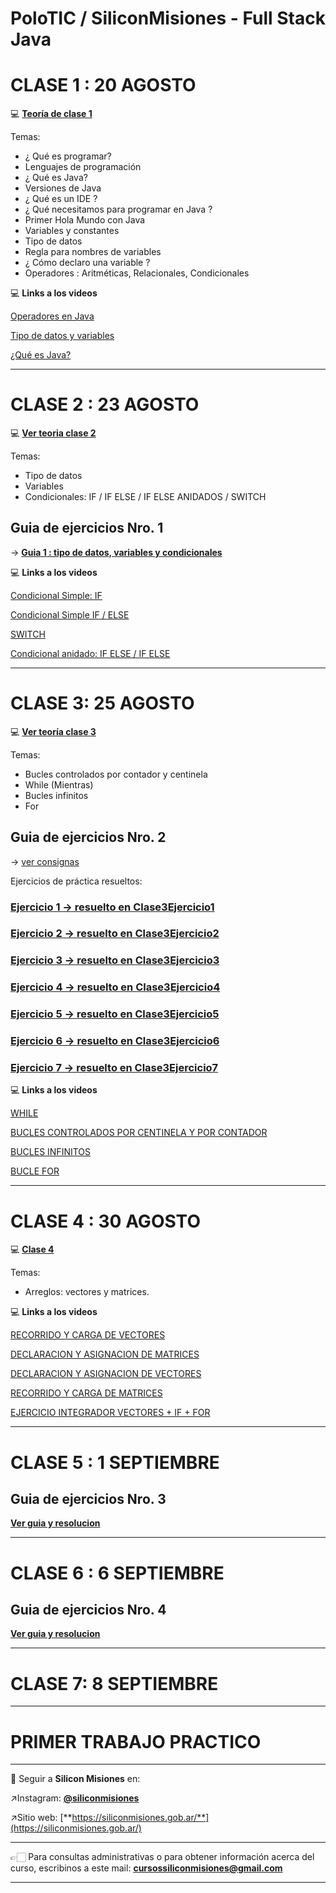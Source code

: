 # PoloTIC / SiliconMisiones - Full Stack Java

# CLASE 1 : 20 AGOSTO

:computer: [**Teoría de clase 1**](https://github.com/eugenia1984/diploUTNVM-PoloTIC-SiliconMisiones-Java/tree/main/polotic_siliconmisiones/clase01_intro_java)

Temas:
  * ¿ Qué es programar?
  * Lenguajes de programación
  * ¿ Qué es Java?
  * Versiones de Java
  * ¿ Qué es un IDE ?
  * ¿ Qué necesitamos para programar en Java ?
  * Primer Hola Mundo con Java
  * Variables y constantes
  * Tipo de datos
  * Regla para nombres de variables
  * ¿ Cómo declaro una variable ?
  * Operadores : Aritméticas, Relacionales, Condicionales
  
 :computer: **Links a los videos**
 
 [Operadores en Java](https://www.youtube.com/watch?v=Fswl6scN9cY)
 
 [Tipo de datos y variables](https://www.youtube.com/watch?v=l2mLP7P3jx4)
 
 [¿Qué es Java?](https://www.youtube.com/watch?v=6q7wHs6cH6Y)
 
 --- 

# CLASE 2 : 23 AGOSTO

:computer: [**Ver teoria clase 2**](https://github.com/eugenia1984/diploUTNVM-PoloTIC-SiliconMisiones-Java/tree/main/polotic_siliconmisiones/clase02_tipodedatos_variables_condicionales)

Temas:
  * Tipo de datos
  * Variables
  * Condicionales: IF / IF ELSE / IF ELSE ANIDADOS  / SWITCH
  
##    Guia de ejercicios Nro. 1

-> [**Guia 1 : tipo de datos, variables y condicionales**](https://github.com/eugenia1984/diploUTNVM-PoloTIC-SiliconMisiones-Java/tree/main/polotic_siliconmisiones/guia1)


:computer: **Links a los videos**

[Condicional Simple: IF](https://www.youtube.com/watch?v=tE-a1tH-Iq4)

[Condicional Simple IF / ELSE](https://www.youtube.com/watch?v=wMSKQb6-iEk)

[SWITCH](https://www.youtube.com/watch?v=HEOdd2RnAko)

[Condicional anidado: IF ELSE / IF ELSE](https://www.youtube.com/watch?v=B-VmHBBS0W0)

---

# CLASE 3: 25 AGOSTO

:computer: [**Ver teoría clase 3**](https://github.com/eugenia1984/diploUTNVM-PoloTIC-SiliconMisiones-Java/tree/main/polotic_siliconmisiones/clase03_bucles_while_for)

Temas:

  * Bucles controlados por contador y centinela
  * While (Mientras)
  * Bucles infinitos
  * For

## Guia de ejercicios Nro. 2

-> [ver consignas](https://github.com/eugenia1984/diploUTNVM-PoloTIC-SiliconMisiones-Java/tree/main/polotic_siliconmisiones/guia2)

Ejercicios de práctica resueltos:

### [Ejercicio 1 -> resuelto en Clase3Ejercicio1](https://github.com/eugenia1984/diploUTNVM-PoloTIC-SiliconMisiones-Java/tree/main/polotic_siliconmisiones/clase03_bucles_while_for/Clase3Ejercicio1)

### [Ejercicio 2 -> resuelto en Clase3Ejercicio2](https://github.com/eugenia1984/diploUTNVM-PoloTIC-SiliconMisiones-Java/tree/main/polotic_siliconmisiones/clase03_bucles_while_for/Clase3Ejercicio2)

### [Ejercicio 3 -> resuelto en Clase3Ejercicio3](https://github.com/eugenia1984/diploUTNVM-PoloTIC-SiliconMisiones-Java/tree/main/polotic_siliconmisiones/clase03_bucles_while_for/Clase3Ejercicio3)

### [Ejercicio 4 -> resuelto en  Clase3Ejercicio4](https://github.com/eugenia1984/diploUTNVM-PoloTIC-SiliconMisiones-Java/tree/main/polotic_siliconmisiones/clase03_bucles_while_for/Clase3Ejercicio4)

### [Ejercicio 5 -> resuelto en Clase3Ejercicio5](https://github.com/eugenia1984/diploUTNVM-PoloTIC-SiliconMisiones-Java/tree/main/polotic_siliconmisiones/clase03_bucles_while_for/Clase3Ejercicio5)

### [Ejercicio 6 -> resuelto en Clase3Ejercicio6](https://github.com/eugenia1984/diploUTNVM-PoloTIC-SiliconMisiones-Java/tree/main/polotic_siliconmisiones/clase03_bucles_while_for/Clase3Ejercicio6)

### [Ejercicio 7 -> resuelto en Clase3Ejercicio7](https://github.com/eugenia1984/diploUTNVM-PoloTIC-SiliconMisiones-Java/tree/main/polotic_siliconmisiones/clase03_bucles_while_for/Clase3Ejercicio7)


:computer: **Links a los videos**


[WHILE](https://www.youtube.com/watch?v=Vl9asbaZFZg)

[BUCLES CONTROLADOS POR CENTINELA Y POR CONTADOR](https://www.youtube.com/watch?v=ju2EypSdr1U)

[BUCLES INFINITOS](https://www.youtube.com/watch?v=TmIg27se2yk)

[BUCLE FOR](https://www.youtube.com/watch?v=V7U96RG6MPE)

---
  
# CLASE 4 : 30 AGOSTO

:computer: [**Clase 4**](https://github.com/eugenia1984/diploUTNVM-PoloTIC-SiliconMisiones-Java/tree/main/polotic_siliconmisiones/clase4)

Temas:

  * Arreglos: vectores y matrices.



:computer: **Links a los videos**

[RECORRIDO Y CARGA DE VECTORES](https://www.youtube.com/watch?v=DEK-tiJLa4Y)

[DECLARACION Y ASIGNACION DE MATRICES](https://www.youtube.com/watch?v=eP89Ay-rktw)

[DECLARACION Y ASIGNACION DE VECTORES](https://www.youtube.com/watch?v=Oie_y3Fp-N0)

[RECORRIDO Y CARGA DE MATRICES](https://www.youtube.com/watch?v=Dpni7eA3Eiw&feature=youtu.be)

[EJERCICIO INTEGRADOR VECTORES + IF + FOR](https://www.youtube.com/watch?v=C5u72RuvrY4)


---

# CLASE 5 : 1 SEPTIEMBRE


## Guia de ejercicios Nro. 3

[**Ver guia y resolucion**](https://github.com/eugenia1984/diploUTNVM-PoloTIC-SiliconMisiones-Java/tree/main/polotic_siliconmisiones/guia3_vectores_matrices)

---

# CLASE 6 : 6 SEPTIEMBRE

## Guia de ejercicios Nro. 4

[**Ver guia y resolucion**](https://github.com/eugenia1984/diploUTNVM-PoloTIC-SiliconMisiones-Java/tree/main/polotic_siliconmisiones/guia4_interfaz_grafica)

----

# CLASE 7: 8 SEPTIEMBRE

---
  
# PRIMER TRABAJO PRACTICO


  
---

📌 Seguir a **Silicon Misiones** en: 


↗️Instagram: [**@siliconmisiones**](https://www.instagram.com/siliconmisiones/)

↗️Sitio web: [**https://siliconmisiones.gob.ar/**](https://siliconmisiones.gob.ar/)


---

👉🏻 Para consultas administrativas o para obtener información acerca del curso, escribinos a este mail: **cursossiliconmisiones@gmail.com**

---

